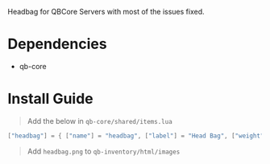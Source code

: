 Headbag for QBCore Servers with most of the issues fixed.

# Dependencies
* qb-core

# Install Guide

> Add the below in `qb-core/shared/items.lua`
```lua
["headbag"] = { ["name"] = "headbag", ["label"] = "Head Bag", ["weight"] = 400, ["type"] = "item", ["image"] = "headbag.png", ["unique"] = true, ["useable"] = true, ["shouldClose"] = true, ["combinable"] = nil, ["description"] = "A bag to put over someone elses head and make them blind." },
```

> Add `headbag.png` to `qb-inventory/html/images`